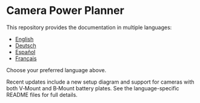 # Camera Power Planner

This repository provides the documentation in multiple languages:

- [English](README.en.md)
- [Deutsch](README.de.md)
- [Español](README.es.md)
- [Français](README.fr.md)

Choose your preferred language above.

Recent updates include a new setup diagram and support for cameras with both V‑Mount and B‑Mount battery plates. See the language-specific README files for full details.
